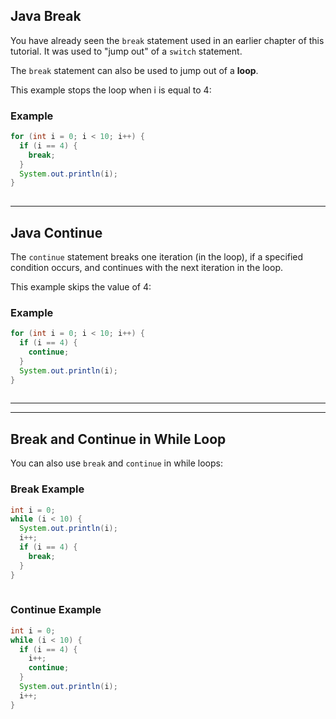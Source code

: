 ## Java Break

You have already seen the `break` statement used in an earlier chapter of this tutorial. It was used to "jump out" of a `switch` statement.

The `break` statement can also be used to jump out of a **loop**.

This example stops the loop when i is equal to 4:

### Example

```java
for (int i = 0; i < 10; i++) {
  if (i == 4) {
    break;
  }
  System.out.println(i);
}
 
```

---

## Java Continue

The `continue` statement breaks one iteration (in the loop), if a specified condition occurs, and continues with the next iteration in the loop.

This example skips the value of 4:

### Example

```java
for (int i = 0; i < 10; i++) {
  if (i == 4) {
    continue;
  }
  System.out.println(i);
}
 
```

---

---

## Break and Continue in While Loop

You can also use `break` and `continue` in while loops:

### Break Example

```java
int i = 0;
while (i < 10) {
  System.out.println(i);
  i++;
  if (i == 4) {
    break;
  }
}
 
```

### Continue Example

```java
int i = 0;
while (i < 10) {
  if (i == 4) {
    i++;
    continue;
  }
  System.out.println(i);
  i++;
}
```